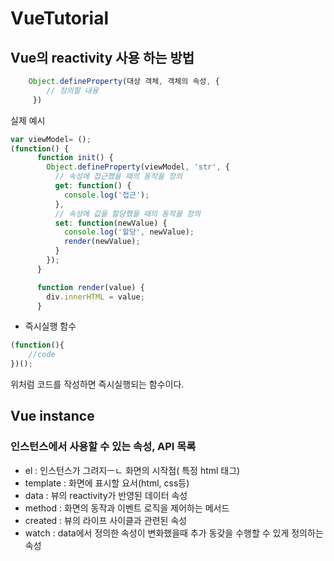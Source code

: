 # VueTutorial

## Vue의 reactivity 사용 하는 방법
```javascript
    Object.defineProperty(대상 객체, 객체의 속성, {
        // 정의할 내용
     })
 ```


실제 예시 
```javascript
var viewModel= ();
(function() {
      function init() {
        Object.defineProperty(viewModel, 'str', {
          // 속성에 접근했을 때의 동작을 정의
          get: function() {
            console.log('접근');
          },
          // 속성에 값을 할당했을 때의 동작을 정의
          set: function(newValue) {
            console.log('할당', newValue);
            render(newValue);
          }
        });
      }

      function render(value) {
        div.innerHTML = value;
      }

```

- 즉시실행 함수 
```javascript
(function(){
    //code
})();
```
위처럼 코드를 작성하면 즉시실행되는 함수이다. 

## Vue instance

### 인스턴스에서 사용할 수 있는 속성, API 목록
- el : 인스턴스가 그려지ㅡㄴ 화면의 시작점( 특정 html 태그)
- template : 화면에 표시할 요서(html, css등) 
- data : 뷰의 reactivity가 반영된 데이터 속성
- method : 화면의 동작과 이벤트 로직을 제어하는 메서드 
- created : 뷰의 라이프 사이클과 관련된 속성 
- watch : data에서 정의한 속성이 변화했을때 추가 동갖을 수행할 수 있게 정의하는 속성